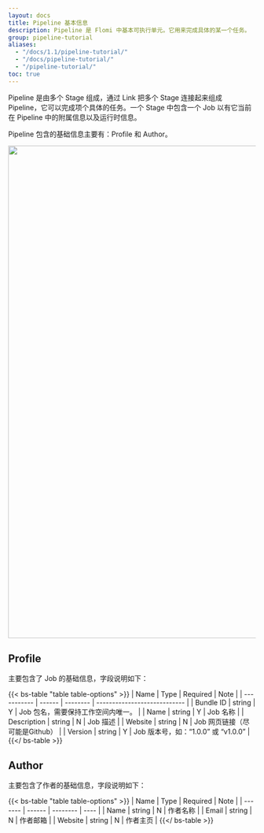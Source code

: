 ```yaml
---
layout: docs
title: Pipeline 基本信息
description: Pipeline 是 Flomi 中基本可执行单元。它用来完成具体的某一个任务。
group: pipeline-tutorial
aliases:
  - "/docs/1.1/pipeline-tutorial/"
  - "/docs/pipeline-tutorial/"
  - "/pipeline-tutorial/"
toc: true
---
```


Pipeline 是由多个 Stage 组成，通过 Link 把多个 Stage 连接起来组成 Pipeline，它可以完成项个具体的任务。一个 Stage 中包含一个 Job 以有它当前在 Pipeline 中的附属信息以及运行时信息。

Pipeline 包含的基础信息主要有：Profile 和 Author。

<img class="mb-4 img-fluid rounded-3" src="/docs/{{< param docs_version >}}/assets/img/guides/SCR-20221213-r4n.png" width="1000" alt="">

## Profile

主要包含了 Job 的基础信息，字段说明如下：


{{< bs-table "table table-options" >}}
| Name        | Type   | Required | Note                         |
| ----------- | ------ | -------- | ---------------------------- |
| Bundle ID   | string | Y        | Job 包名，需要保持工作空间内唯一。          |
| Name        | string | Y        | Job 名称                       |
| Description | string | N        | Job 描述                       |
| Website     | string | N        | Job 网页链接（尽可能是Github）         |
| Version     | string | Y        | Job 版本号，如：“1.0.0” 或 “v1.0.0” |
{{</ bs-table >}}

## Author

主要包含了作者的基础信息，字段说明如下：


{{< bs-table "table table-options" >}}
| Name    | Type   | Required | Note |
| ------- | ------ | -------- | ---- |
| Name    | string | N        | 作者名称 |
| Email   | string | N        | 作者邮箱 |
| Website | string | N        | 作者主页 |
{{</ bs-table >}}
